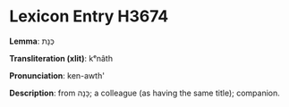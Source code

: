 # Lexicon Entry H3674

**Lemma**: כְּנָת

**Transliteration (xlit)**: kᵉnâth

**Pronunciation**: ken-awth'

**Description**:
from כָּנָה; a colleague (as having the same title); companion.
